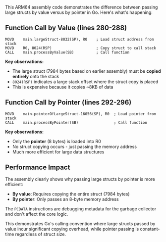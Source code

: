 This ARM64 assembly code demonstrates the difference between passing large structs by value versus by pointer in Go. Here's what's happening:

## Function Call by Value (lines 280-288)
```assembly
MOVD	main.largeStruct-8032(SP), R0    ; Load struct address from stack
MOVD	R0, 8024(RSP)                    ; Copy struct to call stack
CALL	main.processByValue(SB)          ; Call function
```

**Key observations:**
- The large struct (7984 bytes based on earlier assembly) must be **copied entirely** onto the stack
- `8024(RSP)` indicates a large stack offset where the struct copy is placed
- This is expensive because it copies ~8KB of data

## Function Call by Pointer (lines 292-296)
```assembly
MOVD	main.pointerOfLargeStruct-16056(SP), R0  ; Load pointer from stack
CALL	main.processByPointer(SB)                ; Call function
```

**Key observations:**
- Only the **pointer** (8 bytes) is loaded into R0
- No struct copying occurs - just passing the memory address
- Much more efficient for large data structures

## Performance Impact
The assembly clearly shows why passing large structs by pointer is more efficient:
- **By value**: Requires copying the entire struct (7984 bytes)
- **By pointer**: Only passes an 8-byte memory address

The `PCDATA` instructions are debugging metadata for the garbage collector and don't affect the core logic.

This demonstrates Go's calling convention where large structs passed by value incur significant copying overhead, while pointer passing is constant-time regardless of struct size.